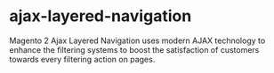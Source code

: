 # ajax-layered-navigation
Magento 2 Ajax Layered Navigation uses modern AJAX technology to enhance the filtering systems to boost the satisfaction of customers towards every filtering action on pages.

